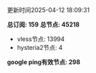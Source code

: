 更新时间2025-04-12 18:09:31

**总订阅: 159**
**总节点: 45218**
- vless节点: 13994
- hysteria2节点: 4

**google ping有效节点: 298**
